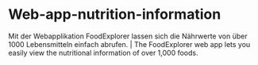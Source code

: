 # Web-app-nutrition-information
Mit der Webapplikation FoodExplorer lassen sich die Nährwerte von über 1000 Lebensmitteln einfach abrufen. | The FoodExplorer web app lets you easily view the nutritional information of over 1,000 foods.
